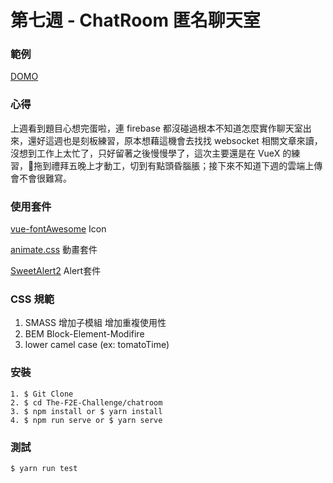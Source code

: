# 第七週 - ChatRoom 匿名聊天室

### 範例

[DOMO](https://rexhung0302.github.io/The-F2E-Challenge/chatroom/dist/index.html#/login)

### 心得
上週看到題目心想完蛋啦，連 firebase 都沒碰過根本不知道怎麼實作聊天室出來，還好這週也是刻板練習，原本想藉這機會去找找 websocket 相關文章來讀，沒想到工作上太忙了，只好留著之後慢慢學了，這次主要還是在 VueX 的練習，拖到禮拜五晚上才動工，切到有點頭昏腦脹；接下來不知道下週的雲端上傳會不會很難寫。

### 使用套件

[vue-fontAwesome](https://fontawesome.com/?from=io) Icon

[animate.css](https://github.com/daneden/animate.css) 動畫套件

[SweetAlert2](https://sweetalert2.github.io/) Alert套件


### CSS 規範
1. SMASS 增加子模組 增加重複使用性
2. BEM Block-Element-Modifire
3. lower camel case (ex: tomatoTime)

### 安裝
```
1. $ Git Clone
2. $ cd The-F2E-Challenge/chatroom
3. $ npm install or $ yarn install
4. $ npm run serve or $ yarn serve
```

### 測試
```
$ yarn run test
```